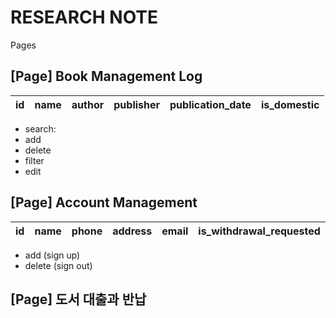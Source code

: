 # RESEARCH NOTE

Pages

## [Page] Book Management Log

|id|name|author|publisher|publication_date|is_domestic|
|---|---|---|---|---|---|

- search:
- add
- delete
- filter
- edit

## [Page] Account Management

|id|name|phone|address|email|is_withdrawal_requested|
|---|---|---|---|---|---|

- add (sign up)
- delete (sign out)

## [Page] 도서 대출과 반납
